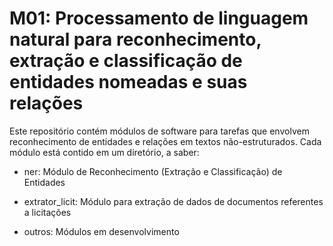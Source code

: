# M01: Processamento de linguagem natural para reconhecimento, extração e classificação de entidades nomeadas e suas relações

Este repositório contém módulos de software para tarefas que envolvem reconhecimento de entidades e relações em textos não-estruturados. Cada módulo está contido em um diretório, a saber:

- ner: Módulo de Reconhecimento (Extração e Classificação) de Entidades

- extrator_licit: Módulo para extração de dados de documentos referentes a licitações

- outros: Módulos em desenvolvimento




 

